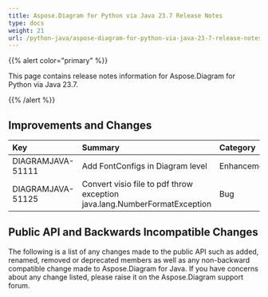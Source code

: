 ```yaml
---
title: Aspose.Diagram for Python via Java 23.7 Release Notes
type: docs
weight: 21
url: /python-java/aspose-diagram-for-python-via-java-23-7-release-notes/
---
```


{{% alert color="primary" %}}

This page contains release notes information for Aspose.Diagram for Python via Java 23.7.

{{% /alert %}}
## **Improvements and Changes** ##

|**Key**|**Summary**|**Category**|
| :- | :- | :- |
|DIAGRAMJAVA-51111|Add FontConfigs in Diagram level|Enhancement|
|DIAGRAMJAVA-51125|Convert visio file to pdf throw exception java.lang.NumberFormatException|Bug|

## **Public API and Backwards Incompatible Changes**
The following is a list of any changes made to the public API such as added, renamed, removed or deprecated members as well as any non-backward compatible change made to Aspose.Diagram for Java. If you have concerns about any change listed, please raise it on the Aspose.Diagram support forum.

